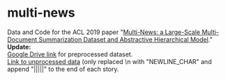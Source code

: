 # multi-news

Data and Code for the ACL 2019 paper "[Multi-News: a Large-Scale Multi-Document Summarization Dataset and Abstractive Hierarchical Model](https://128.84.21.199/pdf/1906.01749.pdf)."
</br>
**Update:** </br>
[Google Drive link](https://drive.google.com/open?id=1qZ3zJBv0zrUy4HVWxnx33IsrHGimXLPy) for preprocessed dataset. </br>
[Link to unprocessed data](https://drive.google.com/open?id=1qZ3zJBv0zrUy4HVWxnx33IsrHGimXLPy) (only replaced \n with "NEWLINE_CHAR" and append "|||||" to the end of each story. 
